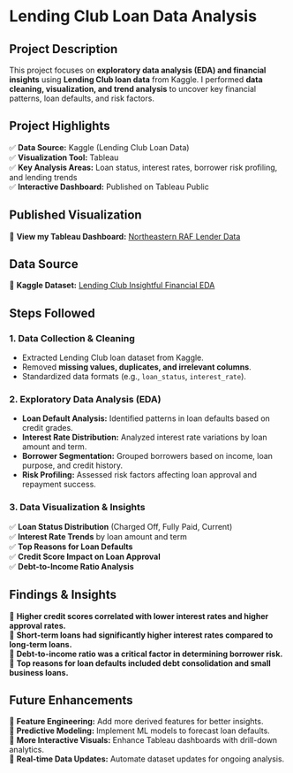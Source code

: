 
# Lending Club Loan Data Analysis

## **Project Description**
This project focuses on **exploratory data analysis (EDA) and financial insights** using **Lending Club loan data** from Kaggle. I performed **data cleaning, visualization, and trend analysis** to uncover key financial patterns, loan defaults, and risk factors.

## **Project Highlights**
✅ **Data Source:** Kaggle (Lending Club Loan Data)  
✅ **Visualization Tool:** Tableau  
✅ **Key Analysis Areas:** Loan status, interest rates, borrower risk profiling, and lending trends  
✅ **Interactive Dashboard:** Published on Tableau Public  

## **Published Visualization**
🎯 **View my Tableau Dashboard:** [Northeastern RAF Lender Data](https://public.tableau.com/app/profile/ramish.fatima/viz/Northeastern_RAF_LenderData/Dashboard1#2Links)

## **Data Source**
📂 **Kaggle Dataset:** [Lending Club Insightful Financial EDA](https://www.kaggle.com/code/kabure/lending-club-insightful-financial-eda/input)

## **Steps Followed**
### **1. Data Collection & Cleaning**
- Extracted Lending Club loan dataset from Kaggle.
- Removed **missing values, duplicates, and irrelevant columns**.
- Standardized data formats (e.g., `loan_status`, `interest_rate`).

### **2. Exploratory Data Analysis (EDA)**
- **Loan Default Analysis:** Identified patterns in loan defaults based on credit grades.
- **Interest Rate Distribution:** Analyzed interest rate variations by loan amount and term.
- **Borrower Segmentation:** Grouped borrowers based on income, loan purpose, and credit history.
- **Risk Profiling:** Assessed risk factors affecting loan approval and repayment success.

### **3. Data Visualization & Insights**
✅ **Loan Status Distribution** (Charged Off, Fully Paid, Current)  
✅ **Interest Rate Trends** by loan amount and term  
✅ **Top Reasons for Loan Defaults**  
✅ **Credit Score Impact on Loan Approval**  
✅ **Debt-to-Income Ratio Analysis**  

## **Findings & Insights**
📌 **Higher credit scores correlated with lower interest rates and higher approval rates.**  
📌 **Short-term loans had significantly higher interest rates compared to long-term loans.**  
📌 **Debt-to-income ratio was a critical factor in determining borrower risk.**  
📌 **Top reasons for loan defaults included debt consolidation and small business loans.**  

## **Future Enhancements**
🔹 **Feature Engineering:** Add more derived features for better insights.  
🔹 **Predictive Modeling:** Implement ML models to forecast loan defaults.  
🔹 **More Interactive Visuals:** Enhance Tableau dashboards with drill-down analytics.  
🔹 **Real-time Data Updates:** Automate dataset updates for ongoing analysis.  


